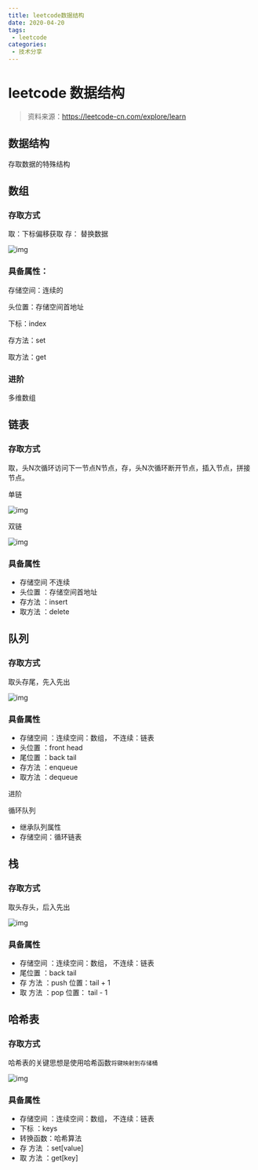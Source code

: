 ```yaml
---
title: leetcode数据结构
date: 2020-04-20
tags:
 - leetcode
categories:
 - 技术分享
---
```


# leetcode 数据结构

> 资料来源：https://leetcode-cn.com/explore/learn

## 数据结构

存取数据的特殊结构

## 数组

### 存取方式

取：下标偏移获取 存： 替换数据

![img](https://aliyun-lc-upload.oss-cn-hangzhou.aliyuncs.com/aliyun-lc-upload/uploads/2018/07/31/screen-shot-2018-03-20-at-191856.png)

### 具备属性：

存储空间：连续的

头位置：存储空间首地址

下标：index

存方法：set

取方法：get

### 进阶

多维数组

## 链表

### 存取方式

取，头N次循环访问下一节点N节点，存，头N次循环断开节点，插入节点，拼接节点。

单链

![img](https://s3-lc-upload.s3.amazonaws.com/uploads/2018/04/12/screen-shot-2018-04-12-at-152754.png)

双链

![img](https://s3-lc-upload.s3.amazonaws.com/uploads/2018/04/17/screen-shot-2018-04-17-at-161130.png)

### 具备属性

- 存储空间  不连续 
- 头位置 ：存储空间首地址
- 存方法 ：insert
- 取方法 ：delete



## 队列

### 存取方式

取头存尾，先入先出

![img](https://aliyun-lc-upload.oss-cn-hangzhou.aliyuncs.com/aliyun-lc-upload/uploads/2018/08/14/screen-shot-2018-05-03-at-151021.png)



### 具备属性

- 存储空间 ：连续空间：数组， 不连续：链表
- 头位置 ：front head
- 尾位置 ：back tail
- 存方法 ：enqueue
- 取方法 ：dequeue

进阶

循环队列

- 继承队列属性
- 存储空间：循环链表





## 栈

### 存取方式

取头存头，后入先出

![img](https://aliyun-lc-upload.oss-cn-hangzhou.aliyuncs.com/aliyun-lc-upload/uploads/2018/06/03/screen-shot-2018-06-02-at-203523.png)



### 具备属性

- 存储空间 ：连续空间：数组， 不连续：链表
- 尾位置 ：back tail
- 存 方法 ：push  位置：tail + 1
- 取 方法 ：pop   位置： tail - 1



## 哈希表

### 存取方式

哈希表的关键思想是使用哈希函数`将键映射到存储桶`

![img](https://aliyun-lc-upload.oss-cn-hangzhou.aliyuncs.com/aliyun-lc-upload/uploads/2018/09/06/screen-shot-2018-02-19-at-183537.png)

### 具备属性

- 存储空间 ：连续空间：数组， 不连续：链表
- 下标 ：keys
- 转换函数：哈希算法
- 存 方法 ：set[value]
- 取 方法 ：get[key]

